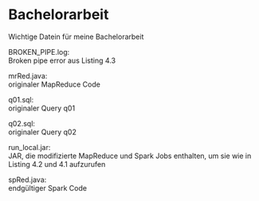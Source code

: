 # Bachelorarbeit
Wichtige Datein für meine Bachelorarbeit

BROKEN_PIPE.log:         
Broken pipe error aus Listing 4.3

mrRed.java:              
originaler MapReduce Code

q01.sql:                
originaler Query q01

q02.sql:                 
originaler Query q02

run_local.jar:           
JAR, die modifizierte MapReduce und Spark Jobs enthalten, um sie wie in Listing 4.2 und 4.1 aufzurufen

spRed.java:              
endgültiger Spark Code
